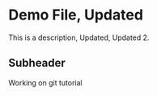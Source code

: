 # Demo File, Updated
This is a description, Updated, Updated 2.

## Subheader

Working on git tutorial
